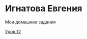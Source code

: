 
# Игнатова Евгения
Мои домашние задания

  [Урок 12](https://ignatatwin.github.io/lesson_12/ "готовое дз")
